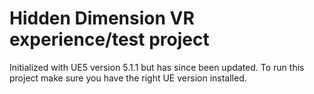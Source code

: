 # Hidden Dimension VR experience/test project

Initialized with UE5 version 5.1.1 but has since been updated.
To run this project make sure you have the right UE version installed.
